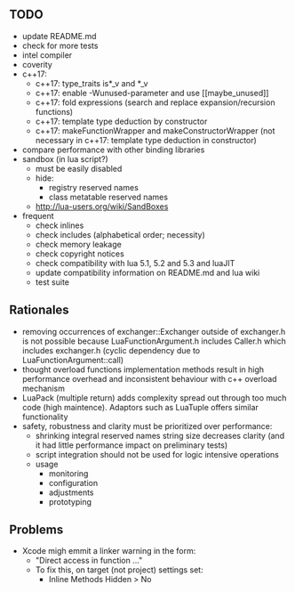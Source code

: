 ## TODO
* update README.md
* check for more tests
* intel compiler
* coverity
* c++17:
  * c++17: type_traits is*_v and *_v
  * c++17: enable -Wunused-parameter and use [[maybe_unused]]
  * c++17: fold expressions (search and replace expansion/recursion functions)
  * c++17: template type deduction by constructor
  * c++17: makeFunctionWrapper and makeConstructorWrapper (not necessary in c++17: template type deduction in constructor)
* compare performance with other binding libraries
* sandbox (in lua script?)
  * must be easily disabled
  * hide:
    * registry reserved names
    * class metatable reserved names
  * http://lua-users.org/wiki/SandBoxes
* frequent
  * check inlines
  * check includes (alphabetical order; necessity)
  * check memory leakage
  * check copyright notices
  * check compatibility with lua 5.1, 5.2 and 5.3 and luaJIT
  * update compatibility information on README.md and lua wiki
  * test suite

## Rationales
* removing occurrences of exchanger::Exchanger outside of exchanger.h is not possible because LuaFunctionArgument.h includes Caller.h which includes exchanger.h (cyclic dependency due to LuaFunctionArgument::call)
* thought overload functions implementation methods result in high performance overhead and inconsistent behaviour with c++ overload mechanism
* LuaPack (multiple return) adds complexity spread out through too much code (high maintence). Adaptors such as LuaTuple offers similar functionality
* safety, robustness and clarity must be prioritized over performance:
  * shrinking integral reserved names string size decreases clarity (and it had little performance impact on preliminary tests)
  * script integration should not be used for logic intensive operations
  * usage
    * monitoring
    * configuration
    * adjustments
    * prototyping

## Problems
* Xcode migh emmit a linker warning in the form:
  * "Direct access in function ..."
  * To fix this, on target (not project) settings set:
    * Inline Methods Hidden > No
